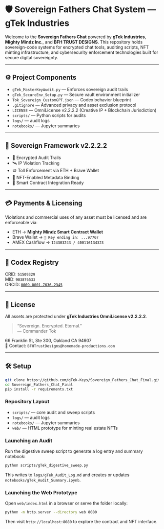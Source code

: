 # 🛡️ Sovereign Fathers Chat System — gTek Industries

Welcome to the **Sovereign Fathers Chat** powered by **gTek Industries**, **Mighty Mindz Inc.**, and **BFH TRUST DESIGNS**. This repository holds sovereign-code systems for encrypted chat tools, auditing scripts, NFT minting infrastructure, and cybersecurity enforcement technologies built for secure digital sovereignty.

---

## ⚙️ Project Components

- `gTek_MasterKeyAudit.py` — Enforces sovereign audit trails
- `gTek_SecureEnv_Setup.py` — Secure vault environment initializer
- `Tok_Sovereign_CustomGPT.json` — Codex behavior blueprint
- `.gitignore` — Advanced privacy and asset exclusion protocol
- `LICENSE` — OmniLicense v2.2.2.2 (Creative IP + Blockchain Jurisdiction)
- `scripts/` — Python scripts for audits
- `logs/` — audit logs
- `notebooks/` — Jupyter summaries

---

## 🔐 Sovereign Framework v2.2.2.2

- 🧬 Encrypted Audit Trails  
- 🛰️ IP Violation Tracking  
- 🪙 Toll Enforcement via ETH + Brave Wallet  
- 🎯 NFT-Enabled Metadata Binding  
- 📡 Smart Contract Integration Ready

---

## 💳 Payments & Licensing

Violations and commercial uses of any asset must be licensed and are enforceable via:

- ETH → **Mighty Mindz Smart Contract Wallet**  
- Brave Wallet → `🔐 Key ending in: ...97707`  
- AMEX Cashflow → `124303243 / 400116134323`  

---

## 🧠 Codex Registry

CRID: `51509329`  
MID: `903876533`  
ORCID: [`0009-0001-7636-2345`](https://orcid.org/0009-0001-7636-2345)  

---

## 🧾 License

All assets are protected under **gTek Industries OmniLicense v2.2.2.2**.

> “Sovereign. Encrypted. Eternal.”  
> — Commander Tok

66 Franklin St, Ste 300, Oakland CA 94607  
📩 Contact: `BFHTrustDesigns@homemade-productions.com`

---

## 🛠 Setup

```bash
git clone https://github.com/gTek-Keys/Sovereign_Fathers_Chat_Final.git
cd Sovereign_Fathers_Chat_Final
pip install -r requirements.txt

```

### Repository Layout
- `scripts/` — core audit and sweep scripts
- `logs/` — audit logs
- `notebooks/` — Jupyter summaries
- `web/` — HTML prototype for minting real estate NFTs

### Launching an Audit

Run the digestive sweep script to generate a log entry and summary notebook:

```bash
python scripts/gTek_digestive_sweep.py
```

This writes to `logs/gTek_Audit_Log.md` and creates or updates
`notebooks/gTek_Audit_Summary.ipynb`.

### Launching the Web Prototype

Open `web/index.html` in a browser or serve the folder locally:

```bash
python -m http.server --directory web 8080
```

Then visit `http://localhost:8080` to explore the contract and NFT interface.
